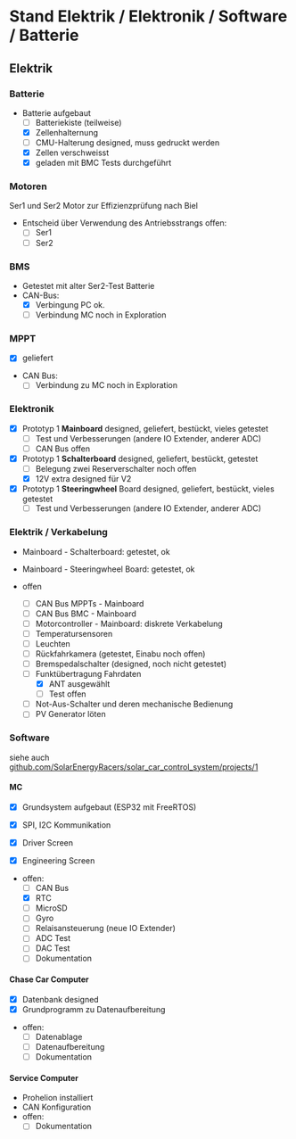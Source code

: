 # Stand Elektrik / Elektronik / Software / Batterie

## Elektrik

### Batterie

- Batterie aufgebaut
  - [ ] Batteriekiste (teilweise)
  - [x] Zellenhalternung
  - [ ] CMU-Halterung designed, muss gedruckt werden
  - [x] Zellen verschweisst
  - [x] geladen mit BMC Tests durchgeführt

### Motoren

Ser1 und Ser2 Motor zur Effizienzprüfung nach Biel

- Entscheid über Verwendung des Antriebsstrangs offen:
  - [ ] Ser1
  - [ ] Ser2 

### BMS

- Getestet mit alter Ser2-Test Batterie
- CAN-Bus: 
  - [x] Verbingung PC ok.
  - [ ] Verbindung MC noch in Exploration

### MPPT

- [x] geliefert
- CAN Bus:
  - [ ] Verbindung zu MC noch in Exploration

### Elektronik

- [x] Prototyp 1 __Mainboard__ designed, geliefert, bestückt, vieles getestet
  - [ ] Test und Verbesserungen (andere IO Extender, anderer ADC)
  - [ ] CAN Bus offen
- [x] Prototyp 1 __Schalterboard__ designed, geliefert, bestückt, getestet
  - [ ] Belegung zwei Reserverschalter noch offen
  - [x] 12V extra designed für V2
- [x] Prototyp 1 __Steeringwheel__ Board designed, geliefert, bestückt, vieles getestet
  - [ ] Test und Verbesserungen (andere IO Extender, anderer ADC)

### Elektrik / Verkabelung

- Mainboard - Schalterboard: getestet, ok

- Mainboard - Steeringwheel Board: getestet, ok

- offen

  - [ ] CAN Bus MPPTs - Mainboard
  - [ ] CAN Bus BMC - Mainboard
  - [ ] Motorcontroller - Mainboard: diskrete Verkabelung
  - [ ] Temperatursensoren
  - [ ] Leuchten
  - [ ] Rückfahrkamera (getestet, Einabu noch offen)
  - [ ] Bremspedalschalter (designed, noch nicht getestet)
  - [ ] Funktübertragung Fahrdaten
    - [x] ANT ausgewählt
    - [ ] Test offen
  - [ ] Not-Aus-Schalter und deren mechanische Bedienung
  - [ ] PV Generator löten

### Software

siehe auch [github.com/SolarEnergyRacers/solar_car_control_system/projects/1](https://github.com/SolarEnergyRacers/solar_car_control_system/projects/1)

#### MC

- [x] Grundsystem aufgebaut (ESP32 mit FreeRTOS)

- [x] SPI, I2C Kommunikation
- [x] Driver Screen
- [x] Engineering Screen
- offen:
  - [ ] CAN Bus
  - [x] RTC
  - [ ] MicroSD
  - [ ] Gyro
  - [ ] Relaisansteuerung (neue IO Extender)
  - [ ] ADC Test
  - [ ] DAC Test
  - [ ] Dokumentation

#### Chase Car Computer

- [x] Datenbank designed
- [x] Grundprogramm zu Datenaufbereitung
- offen:
  - [ ] Datenablage
  - [ ] Datenaufbereitung
  - [ ] Dokumentation

#### Service Computer

- Prohelion installiert
- CAN Konfiguration
- offen:
  - [ ] Dokumentation

